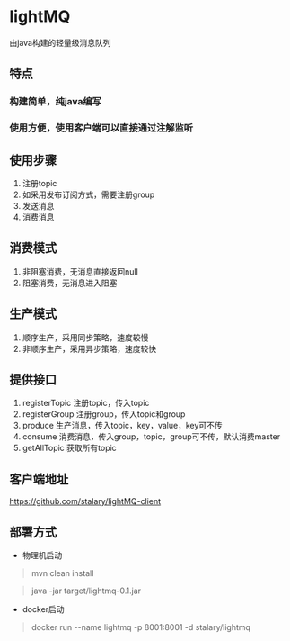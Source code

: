 # lightMQ
由java构建的轻量级消息队列

## 特点
### 构建简单，纯java编写
### 使用方便，使用客户端可以直接通过注解监听

## 使用步骤
1. 注册topic
2. 如采用发布订阅方式，需要注册group
3. 发送消息
4. 消费消息

## 消费模式
1. 非阻塞消费，无消息直接返回null
2. 阻塞消费，无消息进入阻塞

## 生产模式
1. 顺序生产，采用同步策略，速度较慢
2. 非顺序生产，采用异步策略，速度较快

## 提供接口
1. registerTopic 注册topic，传入topic
2. registerGroup 注册group，传入topic和group
3. produce 生产消息，传入topic，key，value，key可不传
4. consume 消费消息，传入group，topic，group可不传，默认消费master
5. getAllTopic 获取所有topic

## 客户端地址
https://github.com/stalary/lightMQ-client

## 部署方式
- 物理机启动
> mvn clean install

> java -jar target/lightmq-0.1.jar

- docker启动
> docker run --name lightmq -p 8001:8001 -d stalary/lightmq